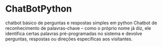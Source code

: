 # ChatBotPython
chatbot básico de perguntas e respostas simples em python
Chatbot de reconhecimento de palavras-chave – como o próprio nome já diz, ele identifica certas palavras pré-programadas no sistema e devolve perguntas, respostas ou direções específicas aos visitantes.
